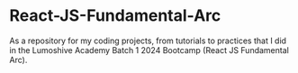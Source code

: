 # React-JS-Fundamental-Arc
As a repository for my coding projects, from tutorials to practices that I did in the Lumoshive Academy Batch 1 2024 Bootcamp (React JS Fundamental Arc).
